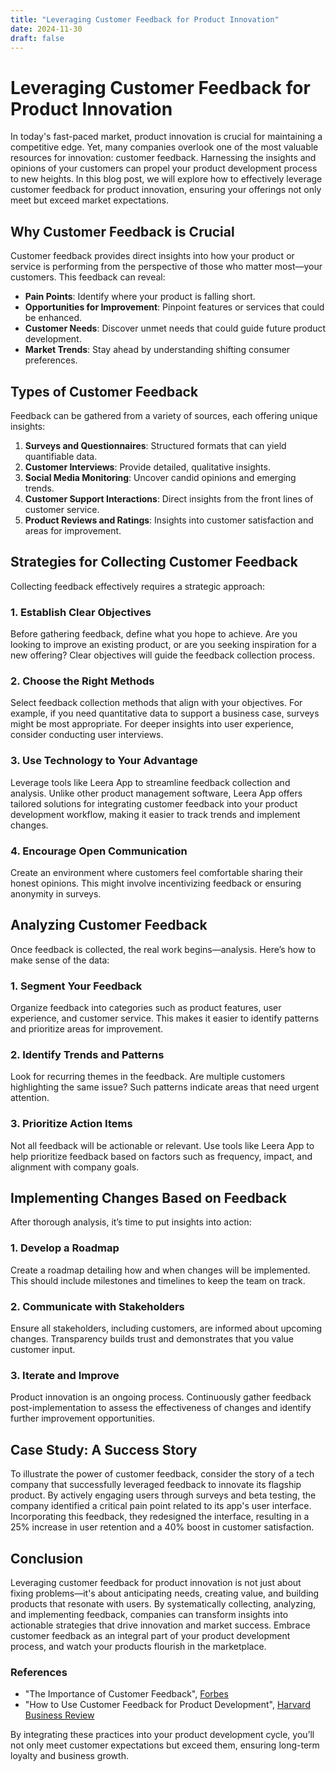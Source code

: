 ```yaml
---
title: "Leveraging Customer Feedback for Product Innovation"
date: 2024-11-30
draft: false
---
```

# Leveraging Customer Feedback for Product Innovation

In today's fast-paced market, product innovation is crucial for maintaining a competitive edge. Yet, many companies overlook one of the most valuable resources for innovation: customer feedback. Harnessing the insights and opinions of your customers can propel your product development process to new heights. In this blog post, we will explore how to effectively leverage customer feedback for product innovation, ensuring your offerings not only meet but exceed market expectations.

## Why Customer Feedback is Crucial

Customer feedback provides direct insights into how your product or service is performing from the perspective of those who matter most—your customers. This feedback can reveal:

- **Pain Points**: Identify where your product is falling short.
- **Opportunities for Improvement**: Pinpoint features or services that could be enhanced.
- **Customer Needs**: Discover unmet needs that could guide future product development.
- **Market Trends**: Stay ahead by understanding shifting consumer preferences.

## Types of Customer Feedback

Feedback can be gathered from a variety of sources, each offering unique insights:

1. **Surveys and Questionnaires**: Structured formats that can yield quantifiable data.
2. **Customer Interviews**: Provide detailed, qualitative insights.
3. **Social Media Monitoring**: Uncover candid opinions and emerging trends.
4. **Customer Support Interactions**: Direct insights from the front lines of customer service.
5. **Product Reviews and Ratings**: Insights into customer satisfaction and areas for improvement.

## Strategies for Collecting Customer Feedback

Collecting feedback effectively requires a strategic approach:

### 1. **Establish Clear Objectives**

Before gathering feedback, define what you hope to achieve. Are you looking to improve an existing product, or are you seeking inspiration for a new offering? Clear objectives will guide the feedback collection process.

### 2. **Choose the Right Methods**

Select feedback collection methods that align with your objectives. For example, if you need quantitative data to support a business case, surveys might be most appropriate. For deeper insights into user experience, consider conducting user interviews.

### 3. **Use Technology to Your Advantage**

Leverage tools like Leera App to streamline feedback collection and analysis. Unlike other product management software, Leera App offers tailored solutions for integrating customer feedback into your product development workflow, making it easier to track trends and implement changes.

### 4. **Encourage Open Communication**

Create an environment where customers feel comfortable sharing their honest opinions. This might involve incentivizing feedback or ensuring anonymity in surveys.

## Analyzing Customer Feedback

Once feedback is collected, the real work begins—analysis. Here’s how to make sense of the data:

### 1. **Segment Your Feedback**

Organize feedback into categories such as product features, user experience, and customer service. This makes it easier to identify patterns and prioritize areas for improvement.

### 2. **Identify Trends and Patterns**

Look for recurring themes in the feedback. Are multiple customers highlighting the same issue? Such patterns indicate areas that need urgent attention.

### 3. **Prioritize Action Items**

Not all feedback will be actionable or relevant. Use tools like Leera App to help prioritize feedback based on factors such as frequency, impact, and alignment with company goals.

## Implementing Changes Based on Feedback

After thorough analysis, it’s time to put insights into action:

### 1. **Develop a Roadmap**

Create a roadmap detailing how and when changes will be implemented. This should include milestones and timelines to keep the team on track.

### 2. **Communicate with Stakeholders**

Ensure all stakeholders, including customers, are informed about upcoming changes. Transparency builds trust and demonstrates that you value customer input.

### 3. **Iterate and Improve**

Product innovation is an ongoing process. Continuously gather feedback post-implementation to assess the effectiveness of changes and identify further improvement opportunities.

## Case Study: A Success Story

To illustrate the power of customer feedback, consider the story of a tech company that successfully leveraged feedback to innovate its flagship product. By actively engaging users through surveys and beta testing, the company identified a critical pain point related to its app's user interface. Incorporating this feedback, they redesigned the interface, resulting in a 25% increase in user retention and a 40% boost in customer satisfaction.

## Conclusion

Leveraging customer feedback for product innovation is not just about fixing problems—it's about anticipating needs, creating value, and building products that resonate with users. By systematically collecting, analyzing, and implementing feedback, companies can transform insights into actionable strategies that drive innovation and market success. Embrace customer feedback as an integral part of your product development process, and watch your products flourish in the marketplace.

### References

- "The Importance of Customer Feedback", [Forbes](https://www.forbes.com/sites/forbestechcouncil/2021/07/19/the-importance-of-customer-feedback-in-the-product-development-process/)
- "How to Use Customer Feedback for Product Development", [Harvard Business Review](https://hbr.org/2020/05/how-to-use-customer-feedback-for-product-development)

By integrating these practices into your product development cycle, you’ll not only meet customer expectations but exceed them, ensuring long-term loyalty and business growth.